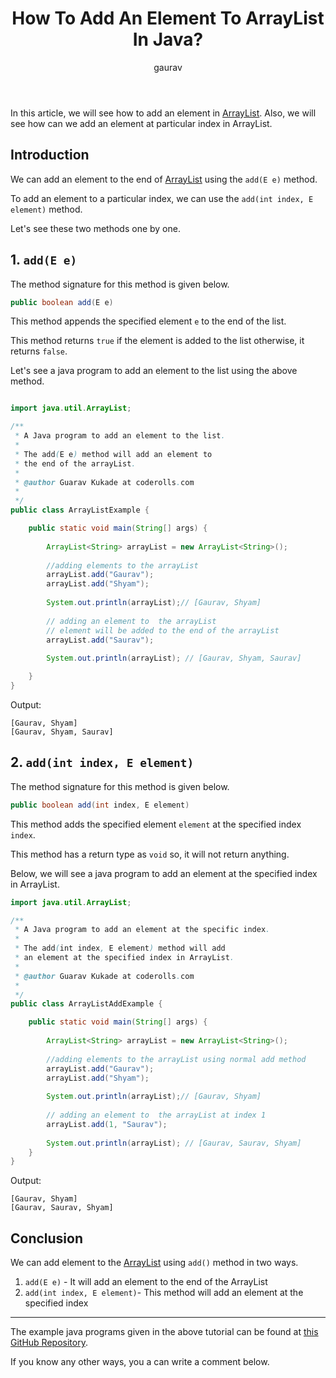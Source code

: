 ﻿---
layout: post
title: "How To Add An Element To ArrayList In Java?"
author: gaurav
categories: [Collections, ArrayList]
toc: true
description: "In this article, we will see how to add element in ArrayList. Also, we will see how can we add an element at particular index in ArrayList."
---

In this article, we will see how to add an element in [ArrayList](https://coderolls.com/arraylist-in-java/). Also, we will see how can we add an element at particular index in ArrayList.

## Introduction

We can add an element to the end of [ArrayList](https://coderolls.com/arraylist-in-java/) using the `add(E e)` method. 

To add an element to a particular index, we can use the `add(int index, E element)` method.

Let's see these two methods one by one.

## 1. `add(E e)`

The method signature for this method is given below.

```java
public boolean add(E e)
```

This method appends the specified element `e` to the end of the list.

This method returns `true` if the element is added to the list otherwise, it returns `false`.

Let's see a java program to add an element to the list using the above method.

```java

import java.util.ArrayList;

/**
 * A Java program to add an element to the list.
 * 
 * The add(E e) method will add an element to 
 * the end of the arrayList.
 * 
 * @author Guarav Kukade at coderolls.com
 *
 */
public class ArrayListExample {

	public static void main(String[] args) {
		
		ArrayList<String> arrayList = new ArrayList<String>();
		
		//adding elements to the arrayList
		arrayList.add("Gaurav");
		arrayList.add("Shyam");
		
		System.out.println(arrayList);// [Gaurav, Shyam]
		
		// adding an element to  the arrayList
		// element will be added to the end of the arrayList
		arrayList.add("Saurav");
		
		System.out.println(arrayList); // [Gaurav, Shyam, Saurav]

	}
}
```
Output:
```
[Gaurav, Shyam]
[Gaurav, Shyam, Saurav]
```

## 2. `add(int index, E element)`

The method signature for this method is given below.

```java
public boolean add(int index, E element)
```

This method adds the specified element `element` at the specified index `index`.

This method has a return type as `void` so, it will not return anything.

Below, we will see a java program to add an element at the specified index in ArrayList.

```java
import java.util.ArrayList;

/**
 * A Java program to add an element at the specific index.
 * 
 * The add(int index, E element) method will add 
 * an element at the specified index in ArrayList.
 * 
 * @author Guarav Kukade at coderolls.com
 *
 */
public class ArrayListAddExample {

	public static void main(String[] args) {
		
		ArrayList<String> arrayList = new ArrayList<String>();
		
		//adding elements to the arrayList using normal add method
		arrayList.add("Gaurav");
		arrayList.add("Shyam");
		
		System.out.println(arrayList);// [Gaurav, Shyam]
		
		// adding an element to  the arrayList at index 1
		arrayList.add(1, "Saurav");
		
		System.out.println(arrayList); // [Gaurav, Saurav, Shyam]
	}
}
```
Output:

```
[Gaurav, Shyam]
[Gaurav, Saurav, Shyam]
```

## Conclusion

We can add element to the [ArrayList](https://coderolls.com/arraylist-in-java/) using `add()` method in two ways.
1. `add(E e)` - It will add an element to the end of the ArrayList
2. `add(int index, E element)`- This method will add an element at the specified index

---

The example java programs given in the above tutorial can be found at [this GitHub Repository](https://github.com/coderolls/blogpost-coding-examples/tree/main/collections/arraylist/add-element-in-arraylist).

If you know any other ways, you a can write a comment below.
